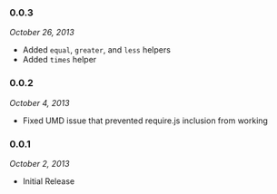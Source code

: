 ### 0.0.3
*October 26, 2013*

- Added `equal`, `greater`, and `less` helpers
- Added `times` helper

### 0.0.2
*October 4, 2013*

- Fixed UMD issue that prevented require.js inclusion from working

### 0.0.1
*October 2, 2013*

- Initial Release